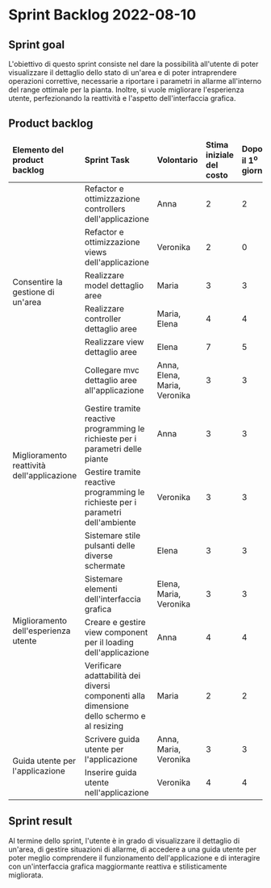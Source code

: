 # Sprint Backlog 2022-08-10

## Sprint goal

L'obiettivo di questo sprint consiste nel dare la possibilità all'utente di poter visualizzare il dettaglio dello stato di un'area e di poter intraprendere operazioni correttive, necessarie a riportare i parametri in allarme all'interno del range ottimale per la pianta. Inoltre, si vuole migliorare l'esperienza utente, perfezionando la reattività e l'aspetto dell'interfaccia grafica.

## Product backlog

<table>
    <thead>
        <td><b>Elemento del product backlog</b></td>
        <td><b>Sprint Task</b></td>
        <td><b>Volontario</b></td>
        <td><b>Stima iniziale del costo</b></td>
        <td><b>Dopo il 1<sup>o</sup> giorno</b></td>
        <td><b>Dopo il 2<sup>o</sup> giorno</b></td>
        <td><b>Dopo il 3<sup>o</sup> giorno</b></td>
        <td><b>Dopo il 4<sup>o</sup> giorno</b></td>
        <td><b>Dopo il 5<sup>o</sup> giorno</b></td>
        <td><b>Dopo il 6<sup>o</sup> giorno</b></td>
        <td><b>Dopo il 7<sup>o</sup> giorno</b></td>
    </thead>
    <tbody>
        <tr>
            <td rowspan="6">Consentire la gestione di un'area</td>
            <td>Refactor e ottimizzazione controllers dell'applicazione</td>
            <td>Anna</td>
            <td>2</td>
            <td>2</td>
            <td>0</td>
            <td>0</td>
            <td>0</td>
            <td>0</td>
            <td>0</td>
            <td>0</td>
        </tr>
        <tr>
            <td>Refactor e ottimizzazione views dell'applicazione</td>
            <td>Veronika</td>
            <td>2</td>
            <td>0</td>
            <td>0</td>
            <td>0</td>
            <td>0</td>
            <td>0</td>
            <td>0</td>
            <td>0</td>
        </tr>
        <tr>
            <td>Realizzare model dettaglio aree</td>
            <td>Maria</td>
            <td>3</td>
            <td>3</td>
            <td>3</td>
            <td>0</td>
            <td>0</td>
            <td>0</td>
            <td>0</td>
            <td>0</td>
        </tr>
        <tr>
            <td>Realizzare controller dettaglio aree</td>
            <td>Maria, Elena</td>
            <td>4</td>
            <td>4</td>
            <td>3</td>
            <td>3</td>
            <td>3</td>
            <td>3</td>
            <td>0</td>
            <td>0</td>
        </tr>
        <tr>
            <td>Realizzare view dettaglio aree</td>
            <td>Elena</td>
            <td>7</td>
            <td>5</td>
            <td>5</td>
            <td>4</td>
            <td>4</td>
            <td>3</td>
            <td>3</td>
            <td>2</td>
        </tr>
        <tr>
            <td>Collegare mvc dettaglio aree all'applicazione</td>
            <td>Anna, Elena, Maria, Veronika</td>
            <td>3</td>
            <td>3</td>
            <td>3</td>
            <td>3</td>
            <td>3</td>
            <td>3</td>
            <td>3</td>
            <td>0</td>
        </tr>
        <tr>
            <td rowspan="2">Miglioramento reattività dell'applicazione</td>
            <td>Gestire tramite reactive programming le richieste per i parametri delle piante</td>
            <td>Anna</td>
            <td>3</td>
            <td>3</td>
            <td>3</td>
            <td>0</td>
            <td>0</td>
            <td>0</td>
            <td>0</td>
            <td>0</td>
        </tr>
        <tr>
            <td>Gestire tramite reactive programming le richieste per i parametri dell'ambiente</td>
            <td>Veronika</td>
            <td>3</td>
            <td>3</td>
            <td>3</td>
            <td>3</td>
            <td>2</td>
            <td>0</td>
            <td>0</td>
            <td>0</td>
        </tr>
        <tr>
            <td rowspan="4">Miglioramento dell'esperienza utente</td>
            <td>Sistemare stile pulsanti delle diverse schermate</td>
            <td>Elena</td>
            <td>3</td>
            <td>3</td>
            <td>3</td>
            <td>3</td>
            <td>2</td>
            <td>1</td>
            <td>1</td>
            <td>1</td>
        </tr>
        <tr>
            <td>Sistemare elementi dell'interfaccia grafica</td>
            <td>Elena, Maria, Veronika</td>
            <td>3</td>
            <td>3</td>
            <td>3</td>
            <td>2</td>
            <td>1</td>
            <td>1</td>
            <td>0</td>
            <td>0</td>
        </tr>
        <tr>
            <td>Creare e gestire view component per il loading dell'applicazione</td>
            <td>Anna</td>
            <td>4</td>
            <td>4</td>
            <td>4</td>
            <td>4</td>
            <td>4</td>
            <td>0</td>
            <td>0</td>
            <td>0</td>
        </tr>
        <tr>
            <td>Verificare adattabilità dei diversi componenti alla dimensione dello schermo e al resizing</td>
            <td>Maria</td>
            <td>2</td>
            <td>2</td>
            <td>2</td>
            <td>0</td>
            <td>0</td>
            <td>0</td>
            <td>0</td>
            <td>0</td>
        </tr>
        <tr>
            <td rowspan="2">Guida utente per l'applicazione</td>
            <td>Scrivere guida utente per l'applicazione</td>
            <td>Anna, Maria, Veronika</td>
            <td>3</td>
            <td>3</td>
            <td>3</td>
            <td>3</td>
            <td>3</td>
            <td>1</td>
            <td>1</td>
            <td>0</td>
        </tr>
        <tr>
            <td>Inserire guida utente nell'applicazione</td>
            <td>Veronika</td>
            <td>4</td>
            <td>4</td>
            <td>4</td>
            <td>0</td>
            <td>0</td>
            <td>0</td>
            <td>0</td>
            <td>0</td>
        </tr>
    </tbody>
</table>

## Sprint result

Al termine dello sprint, l'utente è in grado di visualizzare il dettaglio di un'area, di gestire situazioni di allarme, di accedere a una guida utente per poter meglio comprendere il funzionamento dell'applicazione e di interagire con un'interfaccia grafica maggiormante reattiva e stilisticamente migliorata.